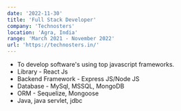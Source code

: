 ```yaml
---
date: '2022-11-30'
title: 'Full Stack Developer'
company: 'Technosters'
location: 'Agra, India'
range: 'March 2021 - November 2022'
url: 'https://technosters.in/'
---
```


- To develop software's using top javascript frameworks.
- Library - React Js
- Backend Framework - Express JS/Node JS
- Database - MySql, MSSQL, MongoDB
- ORM - Sequelize, Mongoose
- Java, java servlet, jdbc
